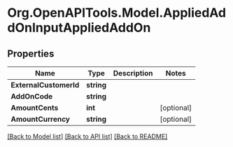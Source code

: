 
# Org.OpenAPITools.Model.AppliedAddOnInputAppliedAddOn

## Properties

Name | Type | Description | Notes
------------ | ------------- | ------------- | -------------
**ExternalCustomerId** | **string** |  | 
**AddOnCode** | **string** |  | 
**AmountCents** | **int** |  | [optional] 
**AmountCurrency** | **string** |  | [optional] 

[[Back to Model list]](../README.md#documentation-for-models)
[[Back to API list]](../README.md#documentation-for-api-endpoints)
[[Back to README]](../README.md)

